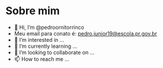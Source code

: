 # Sobre mim

- 👋 Hi, I’m @pedroornitorrinco
- Meu email para conato é: pedro.junior19@escola.pr.gov.br
- 👀 I’m interested in ...
- 🌱 I’m currently learning ...
- 💞️ I’m looking to collaborate on ...
- 📫 How to reach me ...

<!---
pedroornitorrinco/pedroornitorrinco is a ✨ special ✨ repository because its `README.md` (this file) appears on your GitHub profile.
You can click the Preview link to take a look at your changes.
--->
